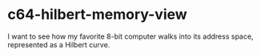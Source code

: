 # c64-hilbert-memory-view
I want to see how my favorite 8-bit computer walks into its address space, represented as a Hilbert curve.
